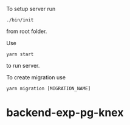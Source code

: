 To setup server run
```
./bin/init
```
 from root folder.

Use
```
yarn start
```
to run server.

To create migration use

```
yarn migration [MIGRATION_NAME]
```

# backend-exp-pg-knex
